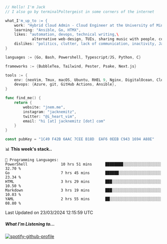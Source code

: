 ```go
// Hello! I'm Jack
// I also go by terminalPoltergeist in some corners of the internet

what_I'm_up_to := {
    work: "Hybrid Cloud Admin - Cloud Engineer at the University of Minnesota",
    learning: "Ansible, Go, HTMX",
    likes: "automation, devops, technical writing,\
            alternative web-design, TUIs, sharing music with people, coffee",
    dislikes: "politics, clutter, lack of communication, inactivity, Java",
}

languages := {Go, Bash, Powershell, Typescript/JS, Python, C}

frameworks := {BubbleTea, Tailwind, Pester, Psake, Next.js}

tools := {
    env: {neoVim, Tmux, macOS, Ubuntu, RHEL 9, Nginx, DigitalOcean, Cloudflare},
    devops: {Azure, git, GitHub Actions, Ansible},
}

func find_me() {
    return {
        website: "jnem.me",
        instagram: "jacknemitz",
        twitter: "@i_heart_vim",
        email: "hi [at] jacknemitz [dot] com"
    }
}

const pubKey = "1C49 F42B 6AAC 7CEE B18D  EAF6 0EEB C943 1694 A88E"
```

<!--START_SECTION:waka-->
📊 **This week's stack..** 

```text
💬 Programming Languages: 
PowerShell               10 hrs 51 mins      ████████░░░░░░░░░░░░░░░░░   32.70 % 
Go                       7 hrs 45 mins       ██████░░░░░░░░░░░░░░░░░░░   23.34 % 
HTML                     3 hrs 29 mins       ███░░░░░░░░░░░░░░░░░░░░░░   10.50 % 
Markdown                 3 hrs 19 mins       ███░░░░░░░░░░░░░░░░░░░░░░   10.03 % 
YAML                     2 hrs 55 mins       ██░░░░░░░░░░░░░░░░░░░░░░░   08.80 % 
```


 Last Updated on 23/03/2024 12:15:59 UTC
<!--END_SECTION:waka-->

##### What I'm Listening to...

[![spotify-github-profile](https://spotify-github-profile.vercel.app/api/view?uid=jack.nemitz&cover_image=true&show_offline=true&bar_color=53b14f&bar_color_cover=false&background_color=121212FF)](https://spotify-github-profile.vercel.app/api/view?uid=jack.nemitz&redirect=true)
